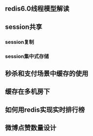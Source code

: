 ## redis6.0线程模型解读



## session共享

### session复制



### session集中式存储



## 秒杀和支付场景中缓存的使用



## 缓存在多机房下



## 如何用redis实现实时排行榜



## 微博点赞数量设计

